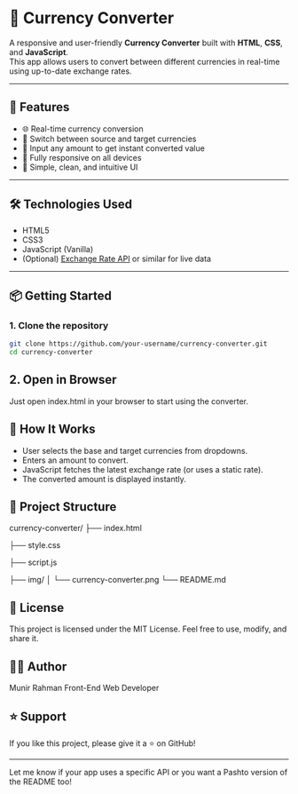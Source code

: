 # 💱 Currency Converter

A responsive and user-friendly **Currency Converter** built with **HTML**, **CSS**, and **JavaScript**.  
This app allows users to convert between different currencies in real-time using up-to-date exchange rates.

---

## 🚀 Features

- 🌐 Real-time currency conversion
- 🔄 Switch between source and target currencies
- 🔢 Input any amount to get instant converted value
- 📱 Fully responsive on all devices
- 🧠 Simple, clean, and intuitive UI

---

## 🛠️ Technologies Used

- HTML5  
- CSS3  
- JavaScript (Vanilla)  
- (Optional) [Exchange Rate API](https://www.exchangerate-api.com/) or similar for live data

---

## 📦 Getting Started

### 1. Clone the repository

```bash
git clone https://github.com/your-username/currency-converter.git
cd currency-converter
```

## 2. Open in Browser
Just open index.html in your browser to start using the converter.

## 🧠 How It Works
- User selects the base and target currencies from dropdowns.
- Enters an amount to convert.
- JavaScript fetches the latest exchange rate (or uses a static rate).
- The converted amount is displayed instantly.

## 📁 Project Structure
currency-converter/
├── index.html

├── style.css

├── script.js

├── img/
│   └── currency-converter.png
└── README.md

## 📄 License
This project is licensed under the MIT License.
Feel free to use, modify, and share it.

## 👨‍💻 Author
Munir Rahman
Front-End Web Developer

## ⭐️ Support
If you like this project, please give it a ⭐ on GitHub!


---

Let me know if your app uses a specific API or you want a Pashto version of the README too!


